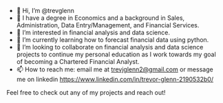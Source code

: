 - 👋 Hi, I’m @trevglenn
- 🏫 I have a degree in Economics and a background in Sales, Administration, Data Entry/Management, and Financial Services.
- 👀 I’m interested in financial analysis and data science.
- 🌱 I’m currently learning how to forecast financial data using python.
- 💞️ I’m looking to collaborate on financial analysis and data science projects to continue my personal education as I work towards my goal of becoming a Chartered Financial Analyst.
- 📫 How to reach me: email me at trevjglenn2@gmail.com or message me on linkedin https://www.linkedin.com/in/trevor-glenn-2190532b0/

Feel free to check out any of my projects and reach out!

<!---
trevglenn/trevglenn is a ✨ special ✨ repository because its `README.md` (this file) appears on your GitHub profile.
You can click the Preview link to take a look at your changes.
--->
